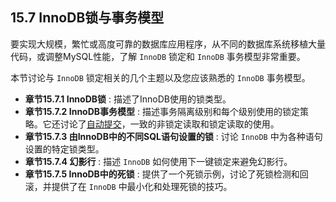 ## 15.7 InnoDB锁与事务模型

要实现大规模，繁忙或高度可靠的数据库应用程序，从不同的数据库系统移植大量代码，或调整MySQL性能，了解 `InnoDB` 锁定和 `InnoDB` 事务模型非常重要。

本节讨论与 `InnoDB` 锁定相关的几个主题以及您应该熟悉的 `InnoDB` 事务模型。

- **章节15.7.1 InnoDB锁** : 描述了InnoDB使用的锁类型。
- **章节15.7.2 InnoDB事务模型** : 描述事务隔离级别和每个级别使用的锁定策略。它还讨论了[自动提交](https://dev.mysql.com/doc/refman/5.7/en/server-system-variables.html#sysvar_autocommit)，一致的非锁定读取和锁定读取的使用。
- **章节15.7.3 由InnoDB中的不同SQL语句设置的锁** : 讨论 `InnoDB` 中为各种语句设置的特定锁类型。
- **章节15.7.4 幻影行** : 描述 `InnoDB` 如何使用下一键锁定来避免幻影行。
- **章节15.7.5 InnoDB中的死锁** : 提供了一个死锁示例，讨论了死锁检测和回滚，并提供了在 `InnoDB` 中最小化和处理死锁的技巧。